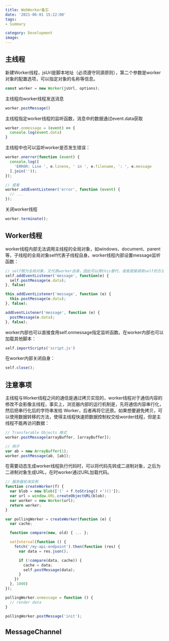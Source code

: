 ```yaml
---
title: WebWorker备忘
date: '2021-06-01 15:22:00'
tags: 
- Summary

category: Development
image: 
---
```


## 主线程

新建Worker线程，jsUrl是脚本地址（必须遵守同源原则），第二个参数是worker对象的配置选项，可以指定对象的名称等信息。

```js
const worker = new Worker(jsUrl, options);
```

主线程向worker线程发送消息

```js
worker.postMessage()
```

主线程指定worker线程的监听函数，消息中的数据通过event.data获取

```js
worker.onmessage = (event) => {
  console.log(event.data)
}
```

主线程中也可以监听worker是否发生错误：

```js
worker.onerror(function (event) {
  console.log([
    'ERROR: Line ', e.lineno, ' in ', e.filename, ': ', e.message
  ].join(''));
});

// 或者
worker.addEventListener('error', function (event) {
  // ...
});
```

关闭worker线程

```js
worker.terminate();
```

## Worker线程

worker线程内部无法调用主线程的全局对象，如windows、document、parent等，子线程的全局对象self代表子线程自身。worker线程内部设置message监听函数：

```js
// self既为全局对象，又代表worker自身，因此可以用this替代，或者直接调用self的方法
self.addEventListener('message', function(e) {
  self.postMessage(e.data);
}, false)

this.addEventListener('message', function (e) {
  this.postMessage(e.data);
}, false);

addEventListener('message', function (e) {
  postMessage(e.data);
}, false);
```

worker内部也可以直接食用self.onmessage指定监听函数。在worker内部也可以加载其他脚本：

```js
self.importScripts('script.js')
```

在worker内部关闭自身：

```js
self.close();
```

## 注意事项

主线程与Worker线程之间的通信是通过拷贝实现的，worker线程对于通信内容的修改不会影像主线程，事实上，浏览器内部的运行机制是，先将通信内容串行化，然后把串行化后的字符串发给 Worker，后者再将它还原。如果想要避免拷贝，可以使用数据转移的方法，使得主线程快速把数据控制权交给worder线程，但是主线程不能再访问数据：

```js
// Transferable Objects 格式
worker.postMessage(arrayBuffer, [arrayBuffer]);

// 例子
var ab = new ArrayBuffer(1);
worker.postMessage(ab, [ab]);
```

在需要动态生成worker线程执行代码时，可以将代码先转成二进制对象，之后为二进制对象生成URL，在时worker通过URL加载代码。

```js
// 服务器轮询实例
function createWorker(f) {
  var blob = new Blob(['(' + f.toString() +')()']);
  var url = window.URL.createObjectURL(blob);
  var worker = new Worker(url);
  return worker;
}

var pollingWorker = createWorker(function (e) {
  var cache;

  function compare(new, old) { ... };

  setInterval(function () {
    fetch('/my-api-endpoint').then(function (res) {
      var data = res.json();

      if (!compare(data, cache)) {
        cache = data;
        self.postMessage(data);
      }
    })
  }, 1000)
});

pollingWorker.onmessage = function () {
  // render data
}

pollingWorker.postMessage('init');
```

## MessageChannel

